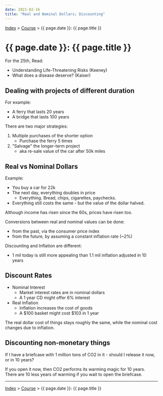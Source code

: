 ```yaml
---
date: 2021-02-16
title: "Real and Nominal Dollars; Discounting"
---
```


[Index](../../../index.md) > [Course](./index.md) > {{ page.date }}: {{ page.title }}

# {{ page.date }}: {{ page.title }}

For the 25th, Read:

- Understanding Life-Threatening Risks (Keeney)
- What does a disease deserve? (Kaiser)

## Dealing with projects of different duration

For example:

- A ferry that lasts 20 years
- A bridge that lasts 100 years

There are two major strategies:

1. Multiple purchases of the shorter option
    - Purchase the ferry 5 times
2. "Salvage" the longer-term project
    - aka re-sale value of the car after 50k miles

## Real vs Nominal Dollars

Example:

- You buy a car for 22k
- The next day, everything doubles in price
    - Everything. Bread, chips, cigarettes, paychecks.
- Everything still costs the same - but the value of the dollar halved.

Although income has risen since the 60s, prices have risen too.

Conversions between real and nominal values can be done:

- from the past, via the consumer price index
- from the future, by assuming a constant inflation rate (~2%)

Discounting and Inflation are different:

- 1 mil today is still more appealing than 1.1 mil inflation adjusted in 10 years

## Discount Rates

- Nominal Interest
    - Market interest rates are in nominal dollars
    - A 1 year CD might offer 6% interest
- Real Inflation
    - Inflation increases the cost of goods
    - A \$100 basket might cost \$103 in 1 year

The real dollar cost of things stays roughly the same, while the nominal cost changes due to inflation.

## Discounting non-monetary things

If I have a briefcase with 1 million tons of CO2 in it - should I release it now, or in 10 years?

If you open it now, then CO2 performs its warming magic for 10 years. There are 10 less years of warming if you wait to open the briefcase.

---

[Index](../../../index.md) > [Course](./index.md) > {{ page.date }}: {{ page.title }}
